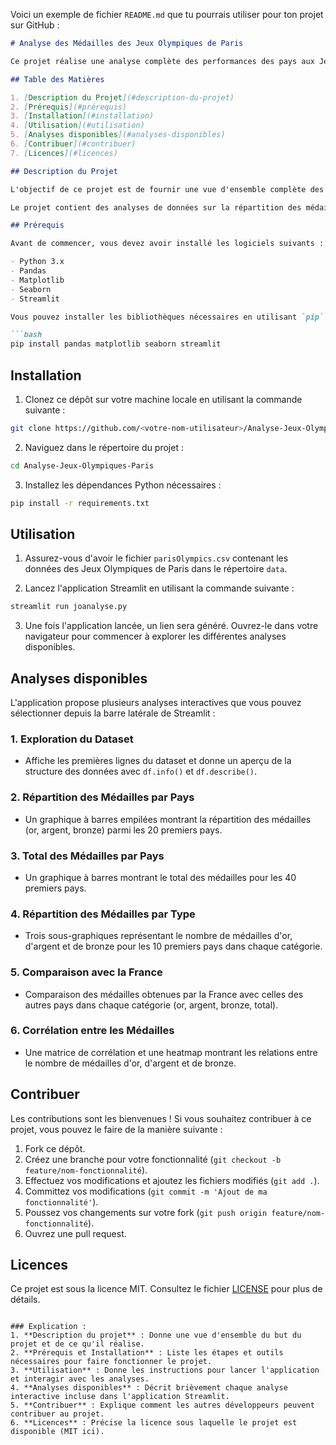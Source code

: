Voici un exemple de fichier `README.md` que tu pourrais utiliser pour ton projet sur GitHub :

```markdown
# Analyse des Médailles des Jeux Olympiques de Paris

Ce projet réalise une analyse complète des performances des pays aux Jeux Olympiques, en se concentrant sur les médailles remportées (or, argent, bronze) dans les Jeux Olympiques de Paris. Le projet utilise le framework **Streamlit** pour afficher des visualisations interactives et des interprétations des données.

## Table des Matières

1. [Description du Projet](#description-du-projet)
2. [Prérequis](#prérequis)
3. [Installation](#installation)
4. [Utilisation](#utilisation)
5. [Analyses disponibles](#analyses-disponibles)
6. [Contribuer](#contribuer)
7. [Licences](#licences)

## Description du Projet

L'objectif de ce projet est de fournir une vue d'ensemble complète des performances des pays participants aux Jeux Olympiques de Paris. En utilisant les données des médailles d'or, d'argent, et de bronze, ce projet présente plusieurs analyses et visualisations permettant de mieux comprendre les tendances de la compétition.

Le projet contient des analyses de données sur la répartition des médailles, des comparaisons entre les pays, et une étude des corrélations entre les différents types de médailles.

## Prérequis

Avant de commencer, vous devez avoir installé les logiciels suivants :

- Python 3.x
- Pandas
- Matplotlib
- Seaborn
- Streamlit

Vous pouvez installer les bibliothèques nécessaires en utilisant `pip` :

```bash
pip install pandas matplotlib seaborn streamlit
```

## Installation

1. Clonez ce dépôt sur votre machine locale en utilisant la commande suivante :

```bash
git clone https://github.com/<votre-nom-utilisateur>/Analyse-Jeux-Olympiques-Paris.git
```

2. Naviguez dans le répertoire du projet :

```bash
cd Analyse-Jeux-Olympiques-Paris
```

3. Installez les dépendances Python nécessaires :

```bash
pip install -r requirements.txt
```

## Utilisation

1. Assurez-vous d'avoir le fichier `parisOlympics.csv` contenant les données des Jeux Olympiques de Paris dans le répertoire `data`.

2. Lancez l'application Streamlit en utilisant la commande suivante :

```bash
streamlit run joanalyse.py
```

3. Une fois l'application lancée, un lien sera généré. Ouvrez-le dans votre navigateur pour commencer à explorer les différentes analyses disponibles.

## Analyses disponibles

L'application propose plusieurs analyses interactives que vous pouvez sélectionner depuis la barre latérale de Streamlit :

### 1. Exploration du Dataset

- Affiche les premières lignes du dataset et donne un aperçu de la structure des données avec `df.info()` et `df.describe()`.

### 2. Répartition des Médailles par Pays

- Un graphique à barres empilées montrant la répartition des médailles (or, argent, bronze) parmi les 20 premiers pays.

### 3. Total des Médailles par Pays

- Un graphique à barres montrant le total des médailles pour les 40 premiers pays.

### 4. Répartition des Médailles par Type

- Trois sous-graphiques représentant le nombre de médailles d'or, d'argent et de bronze pour les 10 premiers pays dans chaque catégorie.

### 5. Comparaison avec la France

- Comparaison des médailles obtenues par la France avec celles des autres pays dans chaque catégorie (or, argent, bronze, total).

### 6. Corrélation entre les Médailles

- Une matrice de corrélation et une heatmap montrant les relations entre le nombre de médailles d'or, d'argent et de bronze.

## Contribuer

Les contributions sont les bienvenues ! Si vous souhaitez contribuer à ce projet, vous pouvez le faire de la manière suivante :

1. Fork ce dépôt.
2. Créez une branche pour votre fonctionnalité (`git checkout -b feature/nom-fonctionnalité`).
3. Effectuez vos modifications et ajoutez les fichiers modifiés (`git add .`).
4. Committez vos modifications (`git commit -m 'Ajout de ma fonctionnalité'`).
5. Poussez vos changements sur votre fork (`git push origin feature/nom-fonctionnalité`).
6. Ouvrez une pull request.

## Licences

Ce projet est sous la licence MIT. Consultez le fichier [LICENSE](LICENSE) pour plus de détails.

```

### Explication :
1. **Description du projet** : Donne une vue d'ensemble du but du projet et de ce qu'il réalise.
2. **Prérequis et Installation** : Liste les étapes et outils nécessaires pour faire fonctionner le projet.
3. **Utilisation** : Donne les instructions pour lancer l'application et interagir avec les analyses.
4. **Analyses disponibles** : Décrit brièvement chaque analyse interactive incluse dans l'application Streamlit.
5. **Contribuer** : Explique comment les autres développeurs peuvent contribuer au projet.
6. **Licences** : Précise la licence sous laquelle le projet est disponible (MIT ici).
